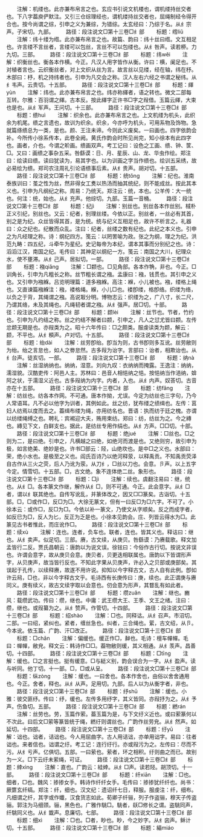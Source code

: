 <!-- { "loadSidebar": true } -->
　　注解：机缕也。此亦兼布帛言之也。玄应书引说文机楼也，谓机缕持丝交者也。下八字葢庾俨默注。又引三仓综理经也，谓机缕持丝交者也，屈绳制经令得开合也。按今尚谓之综，引申之义为兼综，为错综。太玄经曰：乃综于名。从纟宗声。子宋切。九部。
　　路径：段注说文□第十三卷□纟部
　　标题：绺liǔ
　　注解：纬十缕为绺。此亦兼布帛言之也。故篇、韵曰：纬十丝曰绺。文互相足也。许言缕不言丝者，言缕可以包丝，言丝不可以包缕也。从纟咎声。读若桺。力九切。三部。
　　路径：段注说文□第十三卷□纟部
　　标题：纬wěi
　　注解：织衡丝也。衡各本作横。今正。凡汉人用字皆作从衡。许曰：横，阑足也。不对植者言也。云织衡丝者，对上文织从丝为言。故言丝以见缕，经在轴，纬在杼。木部曰：杼，机之持纬者也。引申为凡交会之称。汉人左右六经之书谓之秘纬。从纟韦声。云贵切。十五部。
　　路径：段注说文□第十三卷□纟部
　　标题：緷yùn
　　注解：纬也。此亦兼布帛言之也。纬亦称緷者，语之转也。微文二部每互转。尔雅：百羽谓之緷。古本反。按此緷字正许书□字之叚借。玉篇云緷，大束也是也。从纟军声。王问切。十三部。
　　路径：段注说文□第十三卷□纟部
　　标题：缋huì
　　注解：织余也。此亦兼布帛言之也。上文机缕为机头，此织余为机尾。缋之言遗也，故训为织余。织余，今亦呼为机头，可用系物及饰物。急就篇绦缋总为一类，是也。颜、王注未谛。今则此义废矣。一曰画也。四字依韵会补。今所传小徐系传本，此卷全阙。黄氏作韵会时所见尚完，知小徐本有此四字也。画者，介也。今谓之畍画。缋画双声。考工记曰：设色之工画、缋、钟、筐、□。又曰：画缋之事杂五采。咎繇谟：日、月、星辰、山、龙、华虫作绘。郑注曰：绘读曰缋。读曰犹读为，易其字也。以为训画之字当作缋也。绘训五采绣，故必易绘为缋。郑司农注周礼引论语缋事后素。从纟贵声。胡对切。十五部。
　　路径：段注说文□第十三卷□纟部
　　标题：统tǒnɡ
　　注解：纪也。淮南泰族训曰：茧之性为丝，然非得女工煑以热汤而抽其统纪，则不能成丝。按此其本义也。引申为凡纲纪之称。周易：乃统天。郑注云：统，本也。公羊传：大一统也。何注：统，始也。从纟充声。他综切。九部。玉篇一音桶。
　　路径：段注说文□第十三卷□纟部
　　标题：纪jì
　　注解：别丝也。别丝各本作丝别。棫朴正义引纪，别丝也。又云：纪者，别理丝缕。今依以正。别丝者，一丝必有其首，别之是为纪。众丝皆得其首，是为统。统与纪义互相足也，故许不析言之。礼器曰：众之纪也。纪散而众乱。注曰：纪者，丝缕之数有纪也。此纪之本义也。引申之为凡经理之称。诗：纲纪四方。笺云：以罔罟喻为政。张之为纲，理之为纪。洪范九畴：四五纪，斗牵牛为星纪。史记每帝为本纪，谓本其事而分别纪之也。诗：滔滔江汉，南国之纪。毛传曰：其神足以纲纪一方。笺云：南国之大川，纪理众水，使不壅滞。从纟己声。居拟切。一部。
　　路径：段注说文□第十三卷□纟部
　　标题：襁qiǎnɡ
　　注解：□颣也。□见角部。各本作觕，非也。今正。□训角长，引申为凡粗长之称。丝节粗长谓之襁。孟康曰：襁，钱贯也。其引申之义也。又引申为襁緥。吕览明理篇：道多襁緥。高注：緥，小儿被也。襁，缕格上绳也。又直谏篇襁緥注：襁，褛格绳。緥，小儿□也。褛卽缕，格卽络。织缕为络，以负之于背，其绳谓之襁。高说冣分明。博物志云：织缕为之，广八寸，长二尺，乃谓其络，未及其绳也。凡绳韧者谓之襁。从纟强声。居□切。十部。
　　路径：段注说文□第十三卷□纟部
　　标题：颣lèi
　　注解：丝节也。节者，竹约也。引申为凡约结之称。丝之约结不解者曰颣，引申之，凡人之愆尤皆曰颣。左传忿颣无期是也。亦叚类为之。昭十六年传曰：□之颇类。服虔读类为颣，解云：颣，不平也。从纟頪声。卢对切。十五部。
　　路径：段注说文□第十三卷□纟部
　　标题：绐dài
　　注解：丝劳卽绐。卽当为则，古书卽则多互讹。丝劳敝则为绐。绐之言怠也，如人之劵怠然。古多叚为诒字。言部曰：诒者，相欺诒也。从纟台声。徒亥切。一部。
　　路径：段注说文□第十三卷□纟部
　　标题：纳nà
　　注解：丝湿纳纳也。纳纳，湿意。刘向九叹：衣纳纳而掩露。王逸注：纳纳，濡湿貌。汉酷吏传：阿邑人主。苏林曰：邑音人相悒纳之悒。按悒纳当作浥纳，媕阿之状，于濡湿义近也。古多叚纳为内字。内者，入也。从纟内声。奴荅切。古音亦在十五部。
　　路径：段注说文□第十三卷□纟部
　　标题：纺fǎnɡ
　　注解：纺丝也。纺各本作网。不可通。唐本作拗，尤误。今定为纺丝也三字句，乃今人常语耳。凡不必以他字为训者，其例如此。丝之纺，犹布缕之绩缉也。左传：莒妇人纺焉以度而去之。葢缉布缕为绳，亦用纺名也。晋语：执而纺于廷之槐。亦谓以纺缕绳缚之也。聘礼：宾裼迎大夫，贿用束纺。郑曰：纺，纺丝为之。今之縳也。縳见下文，白鲜支也。据此，是纺丝专用作绢也。从纟方声。□□切。十部。
　　路径：段注说文□第十三卷□纟部
　　标题：绝jué
　　注解：□丝也。□之则为二，是曰绝。引申之，凡横越之曰绝，如绝河而渡是也。又绝则穷，故引申为极，如言绝美、绝妙是也。许书□部云：陉，山绝坎也。是中□之义也。水部曰：荣，绝小水也。是极至之义也。阎氏百诗乃以绝河释荥，以释禹贡。不知禹贡荧泽自古作从三火之荧，后人乃讹为荥。从刀纟，□丝以刀也。会意。卪声。以上五字今定。情雪切。十五部。□，古文绝。象不连体绝二丝。象形也。
　　路径：段注说文□第十三卷□纟部
　　标题：□jì
　　注解：续也。虞翻注易曰：继，统也。从纟□。各本篆文作继，解作从纟□，则不可通。今正。此会意字。从纟□者，谓以纟联其绝也。自传写讹乱，并篆体改之，因又□□篆矣。古诣切。十五部。□，□或作□，反□为□。大徐无篆文，但有一曰反□为□六字。不可了。小徐本云：或作□，反□为□。今依以补一篆文，乃使文从字顺矣。反之而成字者，如反巳为□，反人为匕，反正为乏是也。小徐本见韵会。庄、列皆云得水为□。此篆见古书者惟此，而庄讹作□。
　　路径：段注说文□第十三卷□纟部
　　标题：续xù
　　注解：连也。连者，负车也。联者，连也。皆其义也。释诂曰：继也。从纟卖声。似足切。三部。赓，古文续，从庚贝。咎繇谟：乃赓载歌。释文加孟皆行二反。贾氏昌朝云：唐韵以为说文误。徐铉曰：今俗作古行切。按说文非误也。许谓会意字，故从庚贝会意。庚贝者，贝更迭相联属也。唐韵以下皆谓形声字，从贝庚声，故当皆行反也。不知此字果从贝庚声，许必入之贝部或庚部矣。其误起于孔传，以续释赓，故遂不用许说。抑知以今字释古文，古人自有此例。卽如许云舄，□也，非以今字释古文乎。毛诗西有长庚传曰：庚，续也。此正谓庚与赓同义。庚有续义，故古文续字取以会意也。仞会意为形声，其瞀乱有如此者。
　　路径：段注说文□第十三卷□纟部
　　标题：缵zuǎn
　　注解：继也。豳风：载缵武功。传曰：缵，继也。中庸：武王缵大王、王季、文王之绪。注曰：缵，继也。或叚纂为之。从纟赞声。作管切。十四部。
　　路径：段注说文□第十三卷□纟部
　　标题：绍shào
　　注解：□也。同释诂。从纟召声。市沼切。二部。一曰绍，紧纠也。紧者，缠丝急也。纠者，三合绳也。綤，古文绍，从卪。今本讹。依玉篇、广韵、汗□改正。
　　路径：段注说文□第十三卷□纟部
　　标题：□chǎn
　　注解：偏缓也。缓正作□，繛也。毛诗：檀车幝幝。毛曰：幝幝，敝皃。释文云：韩诗作□□。葢物敝则缓，其义相通。从纟羡声。昌善切。十四部。
　　路径：段注说文□第十三卷□纟部
　　标题：□tīnɡ
　　注解：缓也。□之言挺也。挺有缓意。□与綎义别，韵会误合为一字。从纟盈声。读与听同。他丁切。十一部。□，□或从呈。
　　路径：段注说文□第十三卷□纟部
　　标题：纵zònɡ
　　注解：缓也。一曰舍也。各本作舍也，由俗以舍舍通用也。今正。舍者，释也。从纟从声。足用切。九部。后人以为从衡字者，非也。
　　路径：段注说文□第十三卷□纟部
　　标题：纾shū
　　注解：缓也。小雅：彼交匪纾。传曰：纾，缓也。左传多用纾字，其义皆同。亦叚抒为之。从纟予声。伤鱼切。五部。
　　路径：段注说文□第十三卷□纟部
　　标题：繎rán
　　注解：丝劳也。劳，玉篇作萦。葢玉篇为是，与下文纡义近也。或曰萦篆何以不次此。曰后文□萦等篆皆统于绳，繎纡则谓丝也。广韵作丝劳皃。从纟然声。如延切。十四部。
　　路径：段注说文□第十三卷□纟部
　　标题：纡yū
　　注解：诎也。诎者，诘诎也。今人用屈曲字。古人用诘诎，亦单用诎字。易曰：往者诎也。来者信也。诎谓之纡。考工记：连行纡行。亦或叚污为之。左传曰：尽而不污。从纟亏声。亿俱切。五部。一曰萦也。萦者，环之相积。纡则曲之而已。故别为一义。□下云纡未萦绳，可证。
　　路径：段注说文□第十三卷□纟部
　　标题：緈xìnɡ
　　注解：直也。广韵云：絓婞。从纟□声。读若陉。胡顶切。十一部。
　　路径：段注说文□第十三卷□纟部
　　标题：纤xiān
　　注解：□也。细者，□也。魏风：掺掺女手。韩诗作纤纤女手。毛传曰：掺掺犹纤纤也。尚书：厥篚玄纤缟。郑注：纤，细也。汉文纪：遗诏纤七日，释服。服虔注：纤，细布。凡细谓之纤，其字或作孅，汉食货志如此。荀卿子纤骊，列子作盗骊，穆天子传盗骊。郭注为马细颈。骊，黑色也。广雅作駣□。駣者，镺□修长之谓。盗駣同声，纤駣同义也。从纟韱声。息廉切。七部。
　　路径：段注说文□第十三卷□纟部
　　标题：细xì
　　注解：□也。□者，眇也。眇，今之妙字。从纟囟声。稣计切。十五部。
　　路径：段注说文□第十三卷□纟部
　　标题：緢miáo
